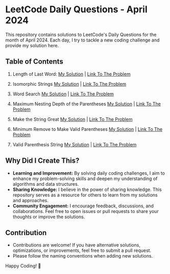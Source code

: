 # LeetCode Daily Questions - April 2024

This repository contains solutions to LeetCode's Daily Questions for the month of April 2024. Each day, I try to tackle a new coding challenge and provide my solution here.

## Table of Contents

1. Length of Last Word: [My Solution](https://github.com/nikcy10/LeetCode-Daily-April2024/blob/main/01%20-%2058.%20Length%20of%20Last%20Word.java) | [Link To The Problem](https://leetcode.com/problems/length-of-last-word/)

2. Isomorphic Strings [My Solution](https://github.com/nikcy10/LeetCode-Daily-April2024/blob/main/02%20-%20205.%20Isomorphic%20Strings.java) | [Link To The Problem](https://leetcode.com/problems/isomorphic-strings/)
   
3. Word Search [My Solution](https://github.com/nikcy10/LeetCode-Daily-April2024/blob/main/03%20-%2079.%20Word%20Search.java) | [Link To The Problem](https://leetcode.com/problems/word-search/)

4. Maximum Nesting Depth of the Parentheses [My Solution](https://github.com/nikcy10/LeetCode-Daily-April2024/blob/main/04%20-%201614.%20Maximum%20Nesting%20Depth%20of%20the%20Parentheses.java) | [Link To The Problem](https://leetcode.com/problems/maximum-nesting-depth-of-the-parentheses/)
   
5. Make the String Great [My Solution](https://github.com/nikcy10/LeetCode-Daily-April2024/blob/main/05%20-%201544.%20Make%20The%20String%20Great.java) | [Link To The Problem](https://leetcode.com/problems/make-the-string-great/description/)
   
6. Minimum Remove to Make Valid Parentheses [My Solution](https://github.com/nikcy10/LeetCode-Daily-April2024/blob/main/06%20-%201249.%20Minimum%20Remove%20to%20Make%20Valid%20Parantheses.java) | [Link To The Problem](https://leetcode.com/problems/minimum-remove-to-make-valid-parentheses/)
   
7. Valid Parenthesis String [My Solution](https://github.com/nikcy10/LeetCode-Daily-April2024/blob/main/06%20-%201249.%20Minimum%20Remove%20to%20Make%20Valid%20Parantheses.java) | [Link To The Problem](https://leetcode.com/problems/valid-parenthesis-string/description/)

## Why Did I Create This?

- **Learning and Improvement:** By solving daily coding challenges, I aim to enhance my problem-solving skills and deepen my understanding of algorithms and data structures.
- **Sharing Knowledge:** I believe in the power of sharing knowledge. This repository serves as a resource for others to learn from my solutions and approaches.
- **Community Engagement:** I encourage feedback, discussions, and collaborations. Feel free to open issues or pull requests to share your thoughts or improve the solutions.


## Contribution

- Contributions are welcome! If you have alternative solutions, optimizations, or improvements, feel free to submit a pull request.
- Please follow the naming conventions when adding new solutions.

Happy Coding! 🚀
